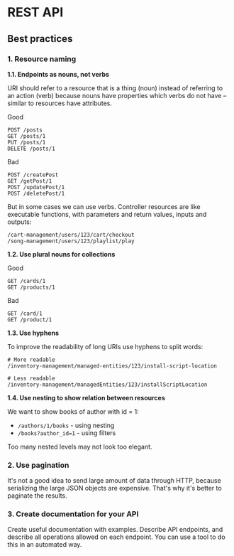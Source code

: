 # REST API

## Best practices

### 1. Resource naming

**1.1. Endpoints as nouns, not verbs**

URI should refer to a resource that is a thing (noun) instead of referring to an action (verb) because nouns have properties which verbs do not have – similar to resources have attributes.

Good

```
POST /posts
GET /posts/1
PUT /posts/1
DELETE /posts/1
```

Bad

```
POST /createPost
GET /getPost/1
POST /updatePost/1
POST /deletePost/1
```

But in some cases we can use verbs. Controller resources are like executable functions, with parameters and return values, inputs and outputs:

```
/cart-management/users/123/cart/checkout
/song-management/users/123/playlist/play
```

**1.2. Use plural nouns for collections**

Good

```
GET /cards/1
GET /products/1
```

Bad

```
GET /card/1
GET /product/1
```

**1.3. Use hyphens**

To improve the readability of long URIs use hyphens to split words:

```
# More readable
/inventory-management/managed-entities/123/install-script-location

# Less readable
/inventory-management/managedEntities/123/installScriptLocation
```

**1.4. Use nesting to show relation between resources**

We want to show books of author with id = 1:

- `/authors/1/books` - using nesting
- `/books?author_id=1` - using filters 

Too many nested levels may not look too elegant.

### 2. Use pagination

It's not a good idea to send large amount of data through HTTP, because serializing the large JSON objects are expensive. 
That's why it's better to paginate the results.

### 3. Create documentation for your API

Create useful documentation with examples. 
Describe API endpoints, and describe all operations allowed on each endpoint. 
You can use a tool to do this in an automated way.
